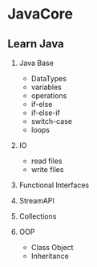 # JavaCore
## Learn Java

1. Java Base
   - DataTypes
   - variables
   - operations
   - if-else
   - if-else-if
   - switch-case
   - loops
   
2. IO
   - read files
   - write files

3. Functional Interfaces
4. StreamAPI
5. Collections
6. OOP
   - Class Object
   - Inheritance
